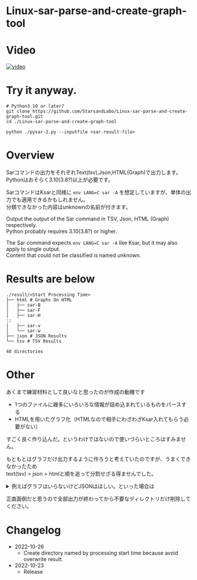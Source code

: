 # Linux-sar-parse-and-create-graph-tool

# Video
[![video](https://user-images.githubusercontent.com/63001062/197391157-33e9250e-43ec-494e-b13c-3288dd7ad400.png)](https://youtu.be/5BfkWg0g4zc)

# Try it anyway.

```shell
# Python3.10 or later?
git clone https://github.com/StarsandLabo/Linux-sar-parse-and-create-graph-tool.git
cd ./Linux-sar-parse-and-create-graph-tool

python ./pysar-2.py --inputfile <sar-result-file>
```

# Overview

Sarコマンドの出力をそれぞれText(tsv),Json,HTML(Graph)で出力します。  
Pythonはおそらく3.10(3.8?)以上が必要です。  

SarコマンドはKsarと同様に `env LANG=C sar -A` を想定していますが、単体の出力でも適用できるかもしれません。  
分類できなかった内容はunknownの名前が付きます。

Output the output of the Sar command in TSV, Json, HTML (Graph) respectively.  
Python probably requires 3.10(3.8?) or higher.  

The Sar command expects `env LANG=C sar -A` like Ksar, but it may also apply to single output.  
Content that could not be classified is named unknown.  

# Results are below

```shell
./result/<Start Processing Time>
├── html # Graphs On HTML
│   ├── sar-B
│   ├── sar-F
│   ├── sar-H
::
│   ├── sar-v
│   └── sar-w
├── json # JSON Results
└── tsv # TSV Results

40 directories
```

# Other

あくまで練習材料として良いなと思ったのが作成の動機です
+ 1つのファイルに雑多にいろいろな情報が詰め込まれているものをパースする
+ HTMLを用いたグラフ化（HTMLなので相手にわざわざKsar入れてもらう必要がない）  

すごく良く作り込んだ。というわけではないので使いづらいところはすみません。  

もともとはグラフだけ出力するように作ろうと考えていたのですが、うまくできなかったため  
text(tsv) > json > htmlと順を追って分割せざる得ませんでした。  

<details><summary>例えばグラフはいらないけどJSONはほしい。といった場合は</summary>

`python pysar_simple_split.py --inputfile <sar-result-file>`　でsar -Aコマンドの実行結果をテキストに分割します。  
その後は結果がネストされている場合は `python pysar_split_nest.py --inputfile <target-text>` とし、  
ネストされていない場合は `python pysar_split_standard.py --inputfile <target-text>` とすることでJSONを取得できます。

ネストされてるとかされてないとかよくわからないかもしれませんが、たとえばCPU使用率(sar -u ALL)などはCPUコア単位で出力がされるため、  
コア単位で使用率の推移を見る場合は多少加工が必要になってしまい、そういう出力がされているものをネストされているもの。としています。  
反対にメモリ(sar -r)は取得対象がメモリ総量（メモリスロット毎になにか情報が取得されるわけではない）なのでこういったものはネストされていない。となります。  

テキストだけExcelに取り込んでExcelのグラフを作る。というのもgoodなのですが、ほぼ生のSarで達成できるのでした…

</details>

正直面倒だと思うので全部出力が終わってから不要なディレクトリだけ削除してください。

# Changelog
+ 2022-10-26
  + Create directory named by processing start time because avoid overwrite result.
+ 2022-10-23
  + Release
